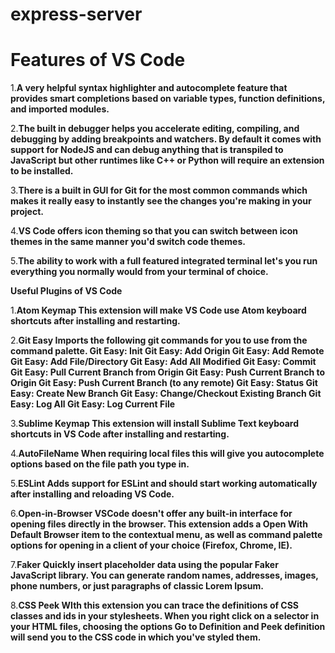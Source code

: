 # express-server

 # Features of VS Code

1.**A very helpful syntax highlighter and autocomplete feature that provides smart completions based on variable types, function definitions, and imported modules.**

2.**The built in debugger helps you accelerate editing, compiling, and debugging by adding breakpoints and watchers. By default it comes with support for NodeJS and can debug anything that is transpiled to JavaScript but other runtimes like C++ or Python will require an extension to be installed.**

3.**There is a built in GUI for Git for the most common commands which makes it really easy to instantly see the changes you're making in your project.**

4.**VS Code offers icon theming so that you can switch between icon themes in the same manner you'd switch code themes.**

5.**The ability to work with a full featured integrated terminal let's you run everything you normally would from your terminal of choice.** 

**Useful Plugins of VS Code**

1.**Atom Keymap
  This extension will make VS Code use Atom keyboard shortcuts after installing and restarting.**

2.**Git Easy
  Imports the following git commands for you to use from the command palette. 
    Git Easy: Init
    Git Easy: Add Origin
    Git Easy: Add Remote
    Git Easy: Add File/Directory
    Git Easy: Add All Modified
    Git Easy: Commit
    Git Easy: Pull Current Branch from Origin
    Git Easy: Push Current Branch to Origin
    Git Easy: Push Current Branch (to any remote)
    Git Easy: Status
    Git Easy: Create New Branch
    Git Easy: Change/Checkout Existing Branch
    Git Easy: Log All
    Git Easy: Log Current File**

3.**Sublime Keymap
  This extension will install Sublime Text keyboard shortcuts in VS Code after installing and      restarting.**

4.**AutoFileName
  When requiring local files this will give you autocomplete options based on the file path you    type in.**

5.**ESLint
  Adds support for ESLint and should start working automatically after installing and reloading VS Code.**

6.**Open-in-Browser
  VSCode doesn't offer any built-in interface for opening files directly in the browser. This extension adds a Open With Default Browser item to the contextual menu, as well as command palette options for opening in a client of your choice (Firefox, Chrome, IE).** 

7.**Faker
  Quickly insert placeholder data using the popular Faker JavaScript library. You can generate random names, addresses, images, phone numbers, or just paragraphs of classic Lorem Ipsum.** 

8.**CSS Peek
  WIth this extension you can trace the definitions of CSS classes and ids in your stylesheets. When you right click on a selector in your HTML files, choosing the options Go to Definition and Peek definition will send you to the CSS code in which you've styled them.**
